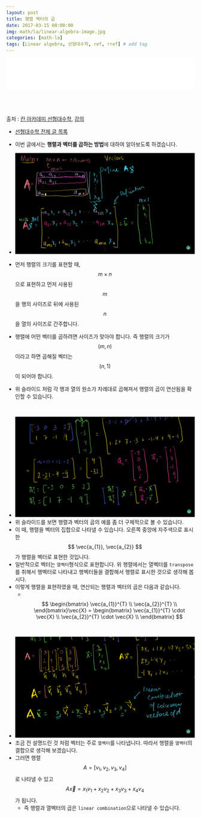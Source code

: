 ```yaml
---
layout: post
title: 행렬 벡터의 곱
date: 2017-03-15 00:00:00
img: math/la/linear-algebra-image.jpg
categories: [math-la] 
tags: [Linear algebra, 선형대수학, ref, rref] # add tag
---
```


<iframe src="//partners.coupang.com/cdn/redirect?url=customjs%2Faffiliate%2Fsearch-bar%2F0.0.3%2Flogo-01.html%3FtrackingCode%3DAF1042200" width="100%" height="85" frameborder="0" scrolling="no"></iframe>

<br><br>

출처 : [칸 아카데미 선형대수학](https://ko.khanacademy.org/math/linear-algebra/vectors-and-spaces), [강의](https://www.youtube.com/watch?v=JVDrlTdzxiI&t=5s&list=PL-AYo7WyW9XfDgdJrnYF-GFmD7pVGJ1Sc&index=30)

+ [선형대수학 전체 글 목록](https://gaussian37.github.io/math-la-Linear-Algebra-Table/)

+ 이번 글에서는 **행렬과 벡터를 곱하는 방법**에 대하여 알아보도록 하겠습니다.

+ <img src="../assets/img/math/la/matrix-vector-product/1.PNG" alt="Drawing" style="width: 600px;"/>
+ 먼저 행렬의 크기를 표현할 때, $$ m \times n $$으로 표현하고 먼저 사용된 $$ m $$을 행의 사이즈로 뒤에 사용된 $$ n $$을 열의 사이즈로 간주합니다.
+ 행렬에 어떤 벡터를 곱하려면 사이즈가 맞아야 합니다. 즉 행렬의 크기가 $$ (m, n) $$ 이라고 하면 곱해질 벡터는 $$ (n, 1) $$이 되어야 합니다.
+ 위 슬라이드 처럼 각 행과 열의 원소가 차례대로 곱해져서 행렬의 곱이 연산됨을 확인할 수 있습니다.

<br>

+ <img src="../assets/img/math/la/matrix-vector-product/2.PNG" alt="Drawing" style="width: 600px;"/>
+ 위 슬라이드를 보면 행렬과 벡터의 곱의 예를 좀 더 구체적으로 볼 수 있습니다.
+ 이 때, 행렬을 벡터의 집합으로 나타낼 수 있습니다. 오른쪽 중앙에 자주색으로 표시한 $$ \vec{a_{1}}, \vec{a_{2}} $$가 행렬을 벡터로 표현한 것입니다.
+ 일반적으로 벡터는 `열벡터`형식으로 표현합니다. 위 행렬에서는 열벡터를 `transpose`를 취해서 행벡터로 나타내고 행벡터들을 결합해서 행렬로 표시한 것으로 생각해 봅시다.
+ 이렇게 행렬을 표현하였을 때, 연산되는 행렬과 벡터의 곱은 다음과 같습니다.
    + 　$$ \begin{bmatrix} \vec{a_{1}}^{T} \\ \vec{a_{2}}^{T}  \\ \end{bmatrix}\vec{X} = \begin{bmatrix} \vec{a_{1}}^{T} \cdot \vec{X} \\ \vec{a_{2}}^{T} \cdot \vec{X} \\ \end{bmatrix} $$
    
<br>

+ <img src="../assets/img/math/la/matrix-vector-product/3.PNG" alt="Drawing" style="width: 600px;"/>
+ 조금 전 설명드린 것 처럼 벡터는 주로 `열벡터`를 나타냅니다. 따라서 행렬을 `열벡터`의 결합으로 생각해 보겠습니다.
+ 그러면 행렬 $$ A = [v_{1}, v_{2}, v_{3}, v_{4}] $$로 나타낼 수 있고 $$ A\vec{x} = x_{1}v_{1} + x_{2}v_{2} + x_{3}v_{3} + x_{4}v_{4} $$ 가 됩니다.
    + 즉 행렬과 열벡터의 곱은 `linear combination`으로 나타낼 수 있습니다.